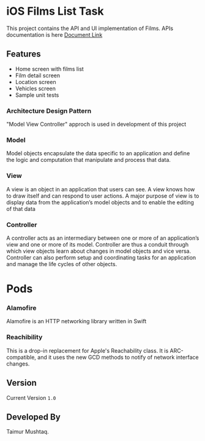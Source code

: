 # iOS Films List Task

This project contains the API and UI implementation of Films. APIs documentation is here [Document Link][url1]


## Features

* Home screen with films list
* Film detail screen
* Location screen
* Vehicles screen
* Sample unit tests

### Architecture Design Pattern

"Model View Controller" approch is used in development of this project

### Model
Model objects encapsulate the data specific to an application and define the logic and computation that manipulate and process that data.

### View
A view is an object in an application that users can see. A view knows how to draw itself and can respond to user actions. A major purpose of view is to display data from the application’s model objects and to enable the editing of that data

### Controller
A controller acts as an intermediary between one or more of an application’s view and one or more of its model. Controller are thus a conduit through which view objects learn about changes in model objects and vice versa. Controller can also perform setup and coordinating tasks for an application and manage the life cycles of other objects.


# Pods

### Alamofire
Alamofire is an HTTP networking library written in Swift
### Reachibility
This is a drop-in replacement for Apple's Reachability class. It is ARC-compatible, and it uses the new GCD methods to notify of network interface changes.

##  Version
Current Version ```1.0```

## Developed By
Taimur Mushtaq.

  [url1]: <https://ghibliapi.herokuapp.com/>
